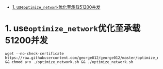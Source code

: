 <!-- TOC -->

- [1. use`optimize_network`优化至承载51200并发](#1-useoptimize_network优化至承载51200并发)

<!-- /TOC -->
# 1. use`optimize_network`优化至承载51200并发
```
wget --no-check-certificate https://raw.githubusercontent.com/george012/george012/master/optimize_network.sh && chmod a+x ./optimize_network.sh && ./optimize_network.sh
```